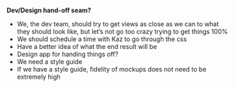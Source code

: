 **Dev/Design hand-off seam?**
 
* We, the dev team, should try to get views as close as we can to what they should look like, but let’s not go too crazy trying to get things 100%
* We should schedule a time with Kaz to go through the css
* Have a better idea of what the end result will be
* Design app for handing things off? 
* We need a style guide
* If we have a style guide, fidelity of mockups does not need to be extremely high

